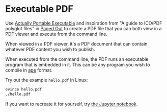 # Executable PDF
Use [Actually Portable Executable](https://justine.lol/ape.html) and inspiration from
"A guide to ICO/PDF polyglot files" in [Paged Out](https://pagedout.institute/download/PagedOut_001_beta1.pdf)
to create a PDF file that you can both view in a PDF viewer and execute from the command line.

When viewed in a PDF viewer, it's a PDF document that can contain whatever PDF content you wish to publish.

When executed from the command line, the PDF runs an executable program that is embedded in it. This can be any
program you wish to compile in [ape](https://justine.lol/ape.html) format.

Try out the example `hello.pdf` in Linux:
```bash
evince hello.pdf
./hello.pdf
```

If you want to recreate it for yourself, try [the Jupyter notebook](Create%20Executable%20PDF.ipynb).

